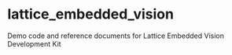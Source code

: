 # lattice_embedded_vision
Demo code and reference documents for Lattice Embedded Vision Development Kit
